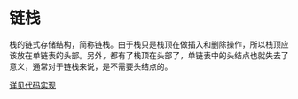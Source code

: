 # 链栈
栈的链式存储结构，简称链栈。由于栈只是栈顶在做插入和删除操作，所以栈顶应该放在单链表的头部。另外，都有了栈顶在头部了，单链表中的头结点也就失去了意义，通常对于链栈来说，是不需要头结点的。

[详见代码实现](./code)
